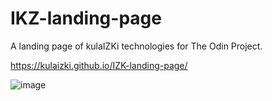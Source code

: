 # IKZ-landing-page
A landing page of kulaIZKi technologies for The Odin Project.

https://kulaizki.github.io/IZK-landing-page/

![image](https://user-images.githubusercontent.com/91787757/215964382-87f5faeb-3688-4805-ae5f-95066bd9bb47.png)

